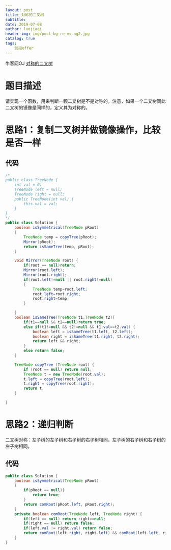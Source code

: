 ```yaml
---
layout: post                          
title: 对称的二叉树                             
subtitle:                             
date: 2019-07-08                      
author: luojiaqi                      
header-img: img/post-bg-re-vs-ng2.jpg 
catalog: true                         
tags:                                 
    剑指offer                             
---
```


牛客网OJ [对称的二叉树](https://www.nowcoder.com/practice/ff05d44dfdb04e1d83bdbdab320efbcb?tpId=13&tqId=11211&tPage=3&rp=1&ru=%2Fta%2Fcoding-interviews&qru=%2Fta%2Fcoding-interviews%2Fquestion-ranking)

# 题目描述

请实现一个函数，用来判断一颗二叉树是不是对称的。注意，如果一个二叉树同此二叉树的镜像是同样的，定义其为对称的。

# 思路1：复制二叉树并做镜像操作，比较是否一样

## 代码

```java
/*
public class TreeNode {
    int val = 0;
    TreeNode left = null;
    TreeNode right = null;
    public TreeNode(int val) {
        this.val = val;
    }
}
*/
public class Solution {
    boolean isSymmetrical(TreeNode pRoot)
    {
        TreeNode temp = copyTree(pRoot);
        Mirror(pRoot);
        return isSameTree(temp, pRoot);
    }

    void Mirror(TreeNode root) {
        if(root == null)return;
        Mirror(root.left);
        Mirror(root.right);
        if(root.left!=null || root.right!=null)
        {
            TreeNode temp=root.left;
            root.left=root.right;
            root.right=temp;
        }

    }
    boolean isSameTree(TreeNode t1,TreeNode t2){
        if(t1==null && t2==null)return true;
        else if(t1!=null && t2!=null && t1.val==t2.val) {
            boolean left = isSameTree(t1.left, t2.left);
            boolean right = isSameTree(t1.right, t2.right);
            return left && right;
        }
        else return false;
    }

    TreeNode copyTree (TreeNode root) {
        if (root == null) return null;
        TreeNode t = new TreeNode(root.val);
        t.left = copyTree(root.left);
        t.right = copyTree(root.right);
        return t;
    }

} 
```





# 思路2：递归判断

二叉树对称：左子树的左子树和右子树的右子树相同，左子树的右子树和右子树的左子树相同。

## 代码

```java
public class Solution {
    boolean isSymmetrical(TreeNode pRoot)
    {
        if(pRoot == null){
            return true;
        }
        return comRoot(pRoot.left, pRoot.right);
    }
    private boolean comRoot(TreeNode left, TreeNode right) {
        if(left == null) return right==null;
        if(right == null) return false;
        if(left.val != right.val) return false;
        return comRoot(left.right, right.left) && comRoot(left.left, right.right);
    }
}
```

